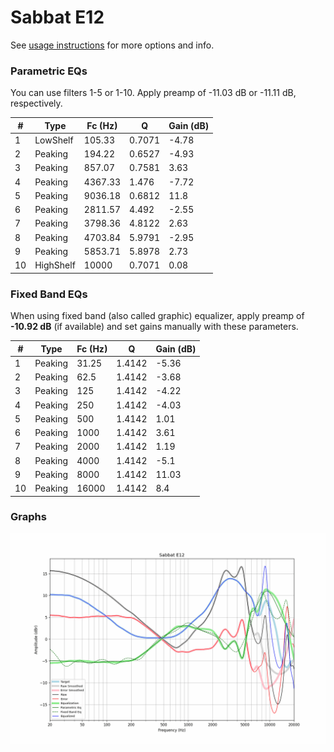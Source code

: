 # Sabbat E12
See [usage instructions](https://github.com/jaakkopasanen/AutoEq#usage) for more options and info.

### Parametric EQs
You can use filters 1-5 or 1-10. Apply preamp of -11.03 dB or -11.11 dB, respectively.

|   # | Type      |   Fc (Hz) |      Q |   Gain (dB) |
|-----|-----------|-----------|--------|-------------|
|   1 | LowShelf  |    105.33 | 0.7071 |       -4.78 |
|   2 | Peaking   |    194.22 | 0.6527 |       -4.93 |
|   3 | Peaking   |    857.07 | 0.7581 |        3.63 |
|   4 | Peaking   |   4367.33 | 1.476  |       -7.72 |
|   5 | Peaking   |   9036.18 | 0.6812 |       11.8  |
|   6 | Peaking   |   2811.57 | 4.492  |       -2.55 |
|   7 | Peaking   |   3798.36 | 4.8122 |        2.63 |
|   8 | Peaking   |   4703.84 | 5.9791 |       -2.95 |
|   9 | Peaking   |   5853.71 | 5.8978 |        2.73 |
|  10 | HighShelf |  10000    | 0.7071 |        0.08 |

### Fixed Band EQs
When using fixed band (also called graphic) equalizer, apply preamp of **-10.92 dB** (if available) and set gains manually with these parameters.

|   # | Type    |   Fc (Hz) |      Q |   Gain (dB) |
|-----|---------|-----------|--------|-------------|
|   1 | Peaking |     31.25 | 1.4142 |       -5.36 |
|   2 | Peaking |     62.5  | 1.4142 |       -3.68 |
|   3 | Peaking |    125    | 1.4142 |       -4.22 |
|   4 | Peaking |    250    | 1.4142 |       -4.03 |
|   5 | Peaking |    500    | 1.4142 |        1.01 |
|   6 | Peaking |   1000    | 1.4142 |        3.61 |
|   7 | Peaking |   2000    | 1.4142 |        1.19 |
|   8 | Peaking |   4000    | 1.4142 |       -5.1  |
|   9 | Peaking |   8000    | 1.4142 |       11.03 |
|  10 | Peaking |  16000    | 1.4142 |        8.4  |

### Graphs
![](./Sabbat%20E12.png)
